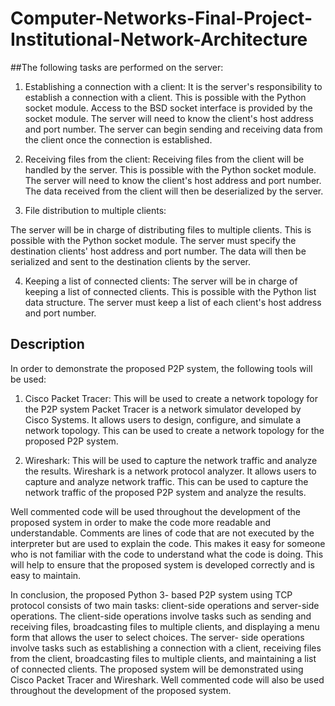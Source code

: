 # Computer-Networks-Final-Project-Institutional-Network-Architecture

##The following tasks are performed on the server:


1. Establishing a connection with a client: It is the server's responsibility to establish a connection with a client. This is possible with the Python socket module. Access to the BSD socket interface is provided by the socket module. The server will need to know the client's host address and port number.
The server can begin sending and receiving data from the client once the connection is established.


2. Receiving files from the client: Receiving files from the client will be handled by the server.
This is possible with the Python socket module.
The server will need to know the client's host address and port number. The data received from the client will then be deserialized by the server.

3. File distribution to multiple clients:

The server will be in charge of distributing files to multiple clients. This is possible with the Python socket module. The server must specify the destination clients' host address and port number.
The data will then be serialized and sent to the destination clients by the server.

4. Keeping a list of connected clients: The server will be in charge of keeping a list of connected clients.
This is possible with the Python list data structure.
The server must keep a list of each client's host address and port number.



## Description
In order to demonstrate the proposed 
P2P system, the following tools will be used:

1. Cisco Packet Tracer: This will be used to create 
a network topology for the P2P system Packet Tracer
is a network simulator developed by Cisco Systems. 
It allows users to design, configure, and simulate 
a network topology. This can be used to create a network
topology for the proposed P2P system.

2. Wireshark: This will be used to capture the network traffic
and analyze the results. Wireshark is a network protocol
analyzer. It allows users to capture and analyze network
traffic. This can be used to capture the network traffic of 
the proposed P2P system and analyze the results.


Well commented code will be used throughout the 
development of the proposed system in order to
make the code more readable and understandable.
Comments are lines of code that are not executed 
by the interpreter but are used to explain the code.
This makes it easy for someone who is not familiar
with the code to understand what the code is doing. 
This will help to ensure that the proposed system is
developed correctly and is easy to maintain.

In conclusion, the proposed Python 3- based P2P
system using TCP protocol consists of two main tasks: 
client-side operations and server-side operations.
The client-side operations involve tasks such as sending 
and receiving files, broadcasting files to multiple clients, 
and displaying a menu form that allows the user to select 
choices. The server- side operations involve tasks such as
establishing a connection with a client, receiving files from
the client, broadcasting files to multiple clients, and maintaining 
a list of connected clients. The proposed system will be
demonstrated using Cisco Packet Tracer and Wireshark.
Well commented code will also be used throughout 
the development of the proposed system.
